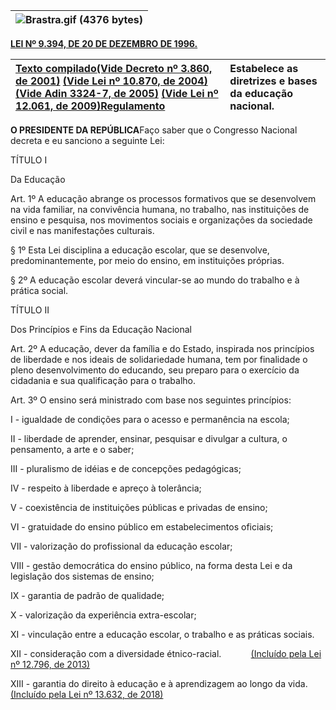 | ![](https://www.planalto.gov.br/ccivil_03/Brastra.gif "Brastra.gif \(4376 bytes\)") |
| :--- |


[**LEI Nº 9.394, DE 20 DE DEZEMBRO DE 1996.**](http://legislacao.planalto.gov.br/legisla/legislacao.nsf/Viw_Identificacao/lei%209.394-1996?OpenDocument)

| [Texto compilado](https://www.planalto.gov.br/ccivil_03/Leis/L9394compilado.htm)[\(Vide Decreto nº 3.860, de 2001\)](https://www.planalto.gov.br/ccivil_03/decreto/2001/D3860.htm) [\(Vide Lei nº 10.870, de 2004\)](https://www.planalto.gov.br/ccivil_03/_Ato2004-2006/2004/Lei/L10.870.htm#art3%C2%A75) [\(Vide Adin 3324-7, de 2005\)](http://www.stf.jus.br/portal/peticaoInicial/verPeticaoInicial.asp?base=ADIN&s1=3324&processo=3324) [\(Vide Lei nº 12.061, de 2009\)](https://www.planalto.gov.br/ccivil_03/_Ato2007-2010/2009/Lei/L12061.htm)[Regulamento](https://www.planalto.gov.br/ccivil_03/_Ato2015-2018/2018/Decreto/D9432.htm) | Estabelece as diretrizes e bases da educação nacional. |
| :--- | :--- |


**O PRESIDENTE DA REPÚBLICA**Faço saber que o Congresso Nacional decreta e eu sanciono a seguinte Lei:

TÍTULO I

Da Educação

Art. 1º A educação abrange os processos formativos que se desenvolvem na vida familiar, na convivência humana, no trabalho, nas instituições de ensino e pesquisa, nos movimentos sociais e organizações da sociedade civil e nas manifestações culturais.

§ 1º Esta Lei disciplina a educação escolar, que se desenvolve, predominantemente, por meio do ensino, em instituições próprias.

§ 2º A educação escolar deverá vincular-se ao mundo do trabalho e à prática social.

TÍTULO II

Dos Princípios e Fins da Educação Nacional

Art. 2º A educação, dever da família e do Estado, inspirada nos princípios de liberdade e nos ideais de solidariedade humana, tem por finalidade o pleno desenvolvimento do educando, seu preparo para o exercício da cidadania e sua qualificação para o trabalho.

Art. 3º O ensino será ministrado com base nos seguintes princípios:

I - igualdade de condições para o acesso e permanência na escola;

II - liberdade de aprender, ensinar, pesquisar e divulgar a cultura, o pensamento, a arte e o saber;

III - pluralismo de idéias e de concepções pedagógicas;

IV - respeito à liberdade e apreço à tolerância;

V - coexistência de instituições públicas e privadas de ensino;

VI - gratuidade do ensino público em estabelecimentos oficiais;

VII - valorização do profissional da educação escolar;

VIII - gestão democrática do ensino público, na forma desta Lei e da legislação dos sistemas de ensino;

IX - garantia de padrão de qualidade;

X - valorização da experiência extra-escolar;

XI - vinculação entre a educação escolar, o trabalho e as práticas sociais.

XII - consideração com a diversidade étnico-racial.            [\(Incluído pela Lei nº 12.796, de 2013\)](https://www.planalto.gov.br/ccivil_03/_Ato2011-2014/2013/Lei/L12796.htm#art1)

XIII - garantia do direito à educação e à aprendizagem ao longo da vida.[\(Incluído pela Lei nº 13.632, de 2018\)](https://www.planalto.gov.br/ccivil_03/_Ato2015-2018/2018/Lei/L13632.htm#art1)

